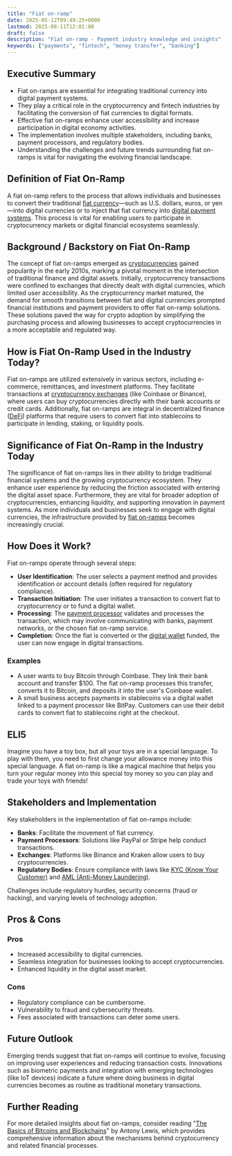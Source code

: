 ```yaml
---
title: "Fiat on-ramp"
date: 2025-05-12T09:49:25+0000
lastmod: 2025-08-11T12:01:00
draft: false
description: "Fiat on-ramp - Payment industry knowledge and insights"
keywords: ["payments", "fintech", "money transfer", "banking"]
---
```


## Executive Summary

- Fiat on-ramps are essential for integrating traditional currency into digital payment systems.
- They play a critical role in the cryptocurrency and fintech industries by facilitating the conversion of fiat currencies to digital formats.
- Effective fiat on-ramps enhance user accessibility and increase participation in digital economy activities.
- The implementation involves multiple stakeholders, including banks, payment processors, and regulatory bodies.
- Understanding the challenges and future trends surrounding fiat on-ramps is vital for navigating the evolving financial landscape.

## Definition of Fiat On-Ramp
A fiat on-ramp refers to the process that allows individuals and businesses to convert their traditional [fiat currency](https://faisalkhanllc.xyz/resources/payments-wiki/f/fiat-currency/)—such as U.S. dollars, euros, or yen—into digital currencies or to inject that fiat currency into [digital payment systems](https://faisalkhanllc.xyz/resources/payments-wiki/d/digital-payment-tokens/). This process is vital for enabling users to participate in cryptocurrency markets or digital financial ecosystems seamlessly.

## Background / Backstory on Fiat On-Ramp
The concept of fiat on-ramps emerged as [cryptocurrencies](https://faisalkhanllc.xyz/resources/payments-wiki/c/cryptocurrency/) gained popularity in the early 2010s, marking a pivotal moment in the intersection of traditional finance and digital assets. Initially, cryptocurrency transactions were confined to exchanges that directly dealt with digital currencies, which limited user accessibility. As the cryptocurrency market matured, the demand for smooth transitions between fiat and digital currencies prompted financial institutions and payment providers to offer fiat on-ramp solutions. These solutions paved the way for crypto adoption by simplifying the purchasing process and allowing businesses to accept cryptocurrencies in a more acceptable and regulated way.

## How is Fiat On-Ramp Used in the Industry Today?
Fiat on-ramps are utilized extensively in various sectors, including e-commerce, remittances, and investment platforms. They facilitate transactions at [cryptocurrency exchanges](https://faisalkhanllc.xyz/resources/payments-wiki/c/cryptocurrency-exchanges/) (like Coinbase or Binance), where users can buy cryptocurrencies directly with their bank accounts or credit cards. Additionally, fiat on-ramps are integral in decentralized finance ([DeFi](https://faisalkhanllc.xyz/resources/payments-wiki/d/decentralized-finance-defi/)) platforms that require users to convert fiat into stablecoins to participate in lending, staking, or liquidity pools.

## Significance of Fiat On-Ramp in the Industry Today
The significance of fiat on-ramps lies in their ability to bridge traditional financial systems and the growing cryptocurrency ecosystem. They enhance user experience by reducing the friction associated with entering the digital asset space. Furthermore, they are vital for broader adoption of cryptocurrencies, enhancing liquidity, and supporting innovation in payment systems. As more individuals and businesses seek to engage with digital currencies, the infrastructure provided by [fiat on-ramps](https://faisalkhanllc.xyz/resources/payments-wiki/f/fiat-on-ramp-fiat-off-ramp/) becomes increasingly crucial.

## How Does it Work?
Fiat on-ramps operate through several steps:

- **User Identification**: The user selects a payment method and provides identification or account details (often required for regulatory compliance).
- **Transaction Initiation**: The user initiates a transaction to convert fiat to cryptocurrency or to fund a digital wallet.
- **Processing**: The [payment processor](https://faisalkhanllc.xyz/resources/payments-wiki/p/payment-processor/) validates and processes the transaction, which may involve communicating with banks, payment networks, or the chosen fiat on-ramp service.
- **Completion**: Once the fiat is converted or the [digital wallet](https://faisalkhanllc.xyz/resources/payments-wiki/d/digital-wallet/) funded, the user can now engage in digital transactions.

### Examples

- A user wants to buy Bitcoin through Coinbase. They link their bank account and transfer $100. The fiat on-ramp processes this transfer, converts it to Bitcoin, and deposits it into the user's Coinbase wallet.
- A small business accepts payments in stablecoins via a digital wallet linked to a payment processor like BitPay. Customers can use their debit cards to convert fiat to stablecoins right at the checkout.

## ELI5
Imagine you have a toy box, but all your toys are in a special language. To play with them, you need to first change your allowance money into this special language. A fiat on-ramp is like a magical machine that helps you turn your regular money into this special toy money so you can play and trade your toys with friends!

## Stakeholders and Implementation
Key stakeholders in the implementation of fiat on-ramps include:

- **Banks**: Facilitate the movement of fiat currency.
- **Payment Processors**: Solutions like PayPal or Stripe help conduct transactions.
- **Exchanges**: Platforms like Binance and Kraken allow users to buy cryptocurrencies.
- **Regulatory Bodies**: Ensure compliance with laws like [KYC (Know Your Customer)](https://faisalkhanllc.xyz/resources/payments-wiki/k/know-your-customer-kyc/) and [AML (Anti-Money Laundering)](https://faisalkhanllc.xyz/resources/payments-wiki/a/anti-money-laundering-aml/).

Challenges include regulatory hurdles, security concerns (fraud or hacking), and varying levels of technology adoption.

## Pros & Cons
### Pros

- Increased accessibility to digital currencies.
- Seamless integration for businesses looking to accept cryptocurrencies.
- Enhanced liquidity in the digital asset market.

### Cons

- Regulatory compliance can be cumbersome.
- Vulnerability to fraud and cybersecurity threats.
- Fees associated with transactions can deter some users.

## Future Outlook
Emerging trends suggest that fiat on-ramps will continue to evolve, focusing on improving user experiences and reducing transaction costs. Innovations such as biometric payments and integration with emerging technologies (like IoT devices) indicate a future where doing business in digital currencies becomes as routine as traditional monetary transactions.

## Further Reading
For more detailed insights about fiat on-ramps, consider reading "[The Basics of Bitcoins and Blockchains](https://www.goodreads.com/book/show/40541157-the-basics-of-bitcoins-and-blockchains)" by Antony Lewis, which provides comprehensive information about the mechanisms behind cryptocurrency and related financial processes.